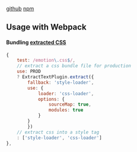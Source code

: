 [github](https://github.com/emotion-js/emotion)
[npm](https://npm.im/emotion)

## Usage with Webpack

#### Bundling [extracted CSS](https://github.com/emotion-js/emotion/blob/master/docs/extract-static.md)

```javascript
{
    test: /emotion\.css$/,
    // extract a css bundle file for production
    use: PROD
    ? ExtractTextPlugin.extract({
        fallback: 'style-loader',
        use: {
            loader: 'css-loader',
            options: {
                sourceMap: true,
                modules: true
            }
        }
        })
    // extract css into a style tag
    : ['style-loader', 'css-loader']
},
```

